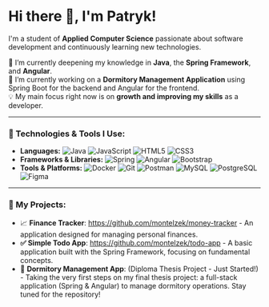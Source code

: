 # Hi there 👋, I'm Patryk!

I'm a student of **Applied Computer Science** passionate about software development and continuously learning new technologies.

🌱 I’m currently deepening my knowledge in **Java**, the **Spring Framework**, and **Angular**. <br>
👯 I’m currently working on a **Dormitory Management Application** using Spring Boot for the backend and Angular for the frontend. <br>
💡 My main focus right now is on **growth and improving my skills** as a developer.

---

### 🚀 Technologies & Tools I Use:

 * **Languages:**
    ![Java](https://img.shields.io/badge/Java-ED8B00?style=flat&logo=openjdk&logoColor=white)
    ![JavaScript](https://img.shields.io/badge/JavaScript-F7DF1E?style=flat&logo=javascript&logoColor=black)
    ![HTML5](https://img.shields.io/badge/HTML5-E34F26?style=flat&logo=html5&logoColor=white)
    ![CSS3](https://img.shields.io/badge/CSS3-1572B6?style=flat&logo=css3&logoColor=white)
* **Frameworks & Libraries:**
    ![Spring](https://img.shields.io/badge/Spring-6DB33F?style=flat&logo=spring&logoColor=white)
    ![Angular](https://img.shields.io/badge/Angular-DD0031?style=flat&logo=angular&logoColor=white)
    ![Bootstrap](https://img.shields.io/badge/Bootstrap-7952B3?style=flat&logo=bootstrap&logoColor=white)
* **Tools & Platforms:**
    ![Docker](https://img.shields.io/badge/Docker-2496ED?style=flat&logo=docker&logoColor=white)
    ![Git](https://img.shields.io/badge/Git-F05032?style=flat&logo=git&logoColor=white)
    ![Postman](https://img.shields.io/badge/Postman-FF6C37?style=flat&logo=postman&logoColor=white)
    ![MySQL](https://img.shields.io/badge/MySQL-4479A1?style=flat&logo=mysql&logoColor=white)
    ![PostgreSQL](https://img.shields.io/badge/PostgreSQL-4169E1?style=flat&logo=postgresql&logoColor=white)
    ![Figma](https://img.shields.io/badge/Figma-F24E1E?style=flat&logo=figma&logoColor=white)

---

### 🔭 My Projects:

* 📈 **Finance Tracker**: https://github.com/montelzek/money-tracker - An application designed for managing personal finances.
* **✅ Simple Todo App**: https://github.com/montelzek/todo-app - A basic application built with the Spring Framework, focusing on fundamental concepts.
* 🏢 **Dormitory Management App**: (Diploma Thesis Project - Just Started!) - Taking the very first steps on my final thesis project: a full-stack application (Spring & Angular) to manage dormitory operations. Stay tuned for the repository!

